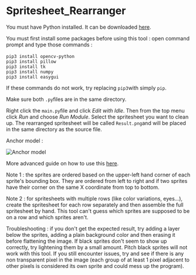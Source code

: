 # Spritesheet_Rearranger

You must have Python installed. It can be downloaded [here](https://www.python.org).

You must first install some packages before using this tool : open command prompt and type those commands :<br />
<br />
```pip3 install opencv-python```<br />
```pip3 install pillow```<br />
```pip3 install tk```<br />
```pip3 install numpy```<br />
```pip3 install easygui```<br />

If these commands do not work, try replacing ```pip3```with simply ```pip```.

Make sure both ```.py```files are in the same directory.

Right click the ```main.py```file and click _Edit with Idle_. Then from the top menu click _Run_ and choose _Run Module_. Select the spritesheet you want to clean up. The rearranged spritesheet will be called ```Result.png```and will be placed in the same directory as the source file.

Anchor model :

![Anchor model](https://github.com/Syrus212/Spritesheet_Rearranger/blob/main/Anchor%20model.png)

More advanced guide on how to use this [here](https://docs.google.com/document/d/1_7ffUXJ9Euz9cPE18tUKmR307wTUofz47r0G7JTA0YE/edit?usp=sharing).

Note 1 : the sprites are ordered based on the upper-left hand corner of each sprite's bounding box. They are ordered from left to right and if two sprites have their corner on the same X coordinate from top to bottom.

Note 2 : for spritesheets with multiple rows (like color variations, eyes...), create the spritesheet for each row separately and then assemble the full spritesheet by hand. This tool can't guess which sprites are supposed to be on a row and which sprites aren't.

Troubleshooting : if you don't get the expected result, try adding a layer below the sprites, adding a plain background color and then erasing it before flattening the image. If black sprites don't seem to show up correctly, try lightening them by a small amount. Pitch black sprites will not work with this tool. If you still encounter issues, try and see if there is any non transparent pixel in the image (each group of at least 1 pixel adjacent to other pixels is considered its own sprite and could mess up the program).

